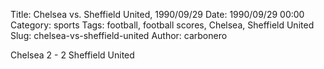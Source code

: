 Title: Chelsea vs. Sheffield United, 1990/09/29
Date: 1990/09/29 00:00
Category: sports
Tags: football, football scores, Chelsea, Sheffield United
Slug: chelsea-vs-sheffield-united
Author: carbonero


Chelsea 2 - 2 Sheffield United
